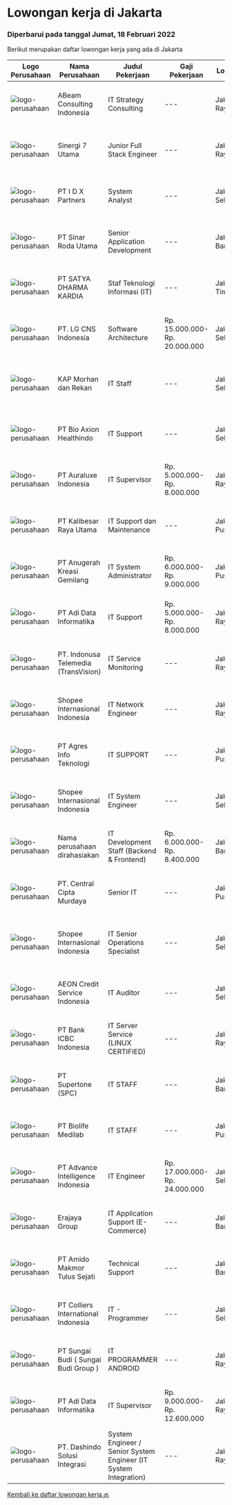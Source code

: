 
  # Lowongan kerja di Jakarta

  ### Diperbarui pada tanggal Jumat, 18 Februari 2022

  Berikut merupakan daftar lowongan kerja yang ada di Jakarta

  |Logo Perusahaan | Nama Perusahaan | Judul Pekerjaan | Gaji Pekerjaan | Lokasi | Deskripsi | Tanggal diunggah | Pranala |
  | -------------- | --------------- | --------------- | --------- | --------- | -------------- | ------- | ----------- |
  |![logo-perusahaan](https://image-service-cdn.seek.com.au/fa2411ba0861c9a3ffdef042743d7a7f8837477a/ee4dce1061f3f616224767ad58cb2fc751b8d2dc)|ABeam Consulting Indonesia|IT Strategy Consulting|---|Jakarta Raya|Project OutlineDeveloping business focused IT strategic plan and Governance program. Expected Task IT Strategy Planning, Roadmap: Support to develop...|Kamis, 17 Februari 2022|https://www.jobstreet.co.id/id/job/it-strategy-consulting-3783839?token=0~b1289f96-e74f-4170-b51c-c658dbab6d9e&sectionRank=1&jobId=jobstreet-id-job-3783839|
|![logo-perusahaan](https://image-service-cdn.seek.com.au/d5c3ce4478568aa8d5ac42738fac1c8115a7ff80/ee4dce1061f3f616224767ad58cb2fc751b8d2dc)|Sinergi 7 Utama|Junior Full Stack Engineer|---|Jakarta Raya|Dibutuhkan talent dengan pendidikan D4/S1/S2 dari Teknik Informatika/Sistem Teknologi/Teknik Komputer/Teknik Elektro/sejenisnya dengan kualifikasi...|Kamis, 17 Februari 2022|https://www.jobstreet.co.id/id/job/junior-full-stack-engineer-3784162?token=0~b1289f96-e74f-4170-b51c-c658dbab6d9e&sectionRank=2&jobId=jobstreet-id-job-3784162|
|![logo-perusahaan](https://image-service-cdn.seek.com.au/75ea0a3e5526b0ad8fca0fbd84e946c11add8a5b/ee4dce1061f3f616224767ad58cb2fc751b8d2dc)|PT I D X Partners|System Analyst|---|Jakarta Selatan|id/x partners provide consulting services that specializes in utilizing data mining solutions combined with an integrated risk management and...|Kamis, 17 Februari 2022|https://www.jobstreet.co.id/id/job/system-analyst-3794074?token=0~b1289f96-e74f-4170-b51c-c658dbab6d9e&sectionRank=3&jobId=jobstreet-id-job-3794074|
|![logo-perusahaan](https://image-service-cdn.seek.com.au/1de6cd4e21c6439462a08537b2c0f1a1d889e013/ee4dce1061f3f616224767ad58cb2fc751b8d2dc)|PT Sinar Roda Utama|Senior Application Development|---|Jakarta Barat|Pendidikan minimal D3-S12.Usia maksimal 35 tahun3.Komunikatif, berkepribadian tangguh, dapat bekerjasama dalam tim, dan mudah beradaptasi4.Penempatan...|Kamis, 17 Februari 2022|https://www.jobstreet.co.id/id/job/senior-application-development-3782727?token=0~b1289f96-e74f-4170-b51c-c658dbab6d9e&sectionRank=4&jobId=jobstreet-id-job-3782727|
|![logo-perusahaan](https://image-service-cdn.seek.com.au/8905f8ac4089e54060187580cca49c2d4f0971ef/ee4dce1061f3f616224767ad58cb2fc751b8d2dc)|PT SATYA DHARMA KARDIA|Staf Teknologi Informasi (IT)|---|Jakarta Timur|Kualifikasi : Penempatan di RS Jantung Jakarta Bersedia bekerja Senin s.d Sabtu Usia maksimal 35 tahun Pendidikan minimal S1 Teknik Komputer/ Teknik...|Selasa, 15 Februari 2022|https://www.jobstreet.co.id/id/job/staf-teknologi-informasi-it-3791345?token=0~b1289f96-e74f-4170-b51c-c658dbab6d9e&sectionRank=5&jobId=jobstreet-id-job-3791345|
|![logo-perusahaan](https://image-service-cdn.seek.com.au/271596d3fd0ecae323456ca4c5497d9962a549d2/ee4dce1061f3f616224767ad58cb2fc751b8d2dc)|PT. LG CNS Indonesia|Software Architecture|Rp. 15.000.000-Rp. 20.000.000|Jakarta Selatan|General Requirements University Degree in Information Technology or Engineering Minimum 10 years working experience in IT field, and in the...|Kamis, 17 Februari 2022|https://www.jobstreet.co.id/id/job/software-architecture-3783441?token=0~b1289f96-e74f-4170-b51c-c658dbab6d9e&sectionRank=6&jobId=jobstreet-id-job-3783441|
|![logo-perusahaan](https://image-service-cdn.seek.com.au/985b02603c4c969889c9d878f8f52e47bfb177a3/ee4dce1061f3f616224767ad58cb2fc751b8d2dc)|KAP Morhan dan Rekan|IT Staff|---|Jakarta Selatan|·     Asset Management·     Daily operation &amp; maintenance·     Troubleshooting Network, Hardware, Software·     Monitoring and Preventive Server...|Kamis, 17 Februari 2022|https://www.jobstreet.co.id/id/job/it-staff-3794587?token=0~b1289f96-e74f-4170-b51c-c658dbab6d9e&sectionRank=7&jobId=jobstreet-id-job-3794587|
|![logo-perusahaan](https://image-service-cdn.seek.com.au/bb58e08830426abf2e0167e9891c65d1dcf5fc2a/ee4dce1061f3f616224767ad58cb2fc751b8d2dc)|PT Bio Axion Healthindo|IT Support|---|Jakarta Selatan|Uraian Tugas : Menyelesaikan troubleshooting yang terjadi Maintenance server Memastikan software, hardware dan network berjalan baik Bertanggung jawab...|Kamis, 17 Februari 2022|https://www.jobstreet.co.id/id/job/it-support-3794695?token=0~b1289f96-e74f-4170-b51c-c658dbab6d9e&sectionRank=8&jobId=jobstreet-id-job-3794695|
|![logo-perusahaan](https://us.123rf.com/450wm/pavelstasevich/pavelstasevich1811/pavelstasevich181101027/112815900-stock-vector-no-image-available-icon-flat-vector.jpg?ver=6)|PT Auraluxe Indonesia|IT Supervisor|Rp. 5.000.000-Rp. 8.000.000|Jakarta Raya|Pendidikan minimal S1 Jurusan Teknik (Teknik Informatika /Sistem Informasi). Berpengalaman dalam menangani sistem IT internal, khususnya di bidang...|Kamis, 17 Februari 2022|https://www.jobstreet.co.id/id/job/it-supervisor-3793842?token=0~b1289f96-e74f-4170-b51c-c658dbab6d9e&sectionRank=9&jobId=jobstreet-id-job-3793842|
|![logo-perusahaan](https://image-service-cdn.seek.com.au/da636037daa66cee6244f1baa507063e85bfdc4f/ee4dce1061f3f616224767ad58cb2fc751b8d2dc)|PT Kalibesar Raya Utama|IT Support dan Maintenance|---|Jakarta Pusat|•   S1 Teknik Informatika / Sistem Informasi•   Umur max 26 tahun.•   Pengalaman kerja minimal 1 tahun di bagian IT•   Mengerjakan tier 1 support and...|Jumat, 18 Februari 2022|https://www.jobstreet.co.id/id/job/it-support-dan-maintenance-3794999?token=0~b1289f96-e74f-4170-b51c-c658dbab6d9e&sectionRank=10&jobId=jobstreet-id-job-3794999|
|![logo-perusahaan](https://us.123rf.com/450wm/pavelstasevich/pavelstasevich1811/pavelstasevich181101027/112815900-stock-vector-no-image-available-icon-flat-vector.jpg?ver=6)|PT Anugerah Kreasi Gemilang|IT System Administrator|Rp. 6.000.000-Rp. 9.000.000|Jakarta Pusat|We are part of startup company that focused on Games Publishing, Intellectual Property Management, and Esports Organization. AKG Games aims to be a...|Kamis, 17 Februari 2022|https://www.jobstreet.co.id/id/job/it-system-administrator-3794535?token=0~b1289f96-e74f-4170-b51c-c658dbab6d9e&sectionRank=11&jobId=jobstreet-id-job-3794535|
|![logo-perusahaan](https://image-service-cdn.seek.com.au/012c6a6301706b2c341b36003217bd61b6d53345/ee4dce1061f3f616224767ad58cb2fc751b8d2dc)|PT Adi Data Informatika|IT Support|Rp. 5.000.000-Rp. 8.000.000|Jakarta Raya|Deskripsi pekerjaan:1) Melakukan deteksi problem dengan metode proaktif atau reaktif problem management;2) Penyusunan root cause analysis dan menyusun...|Rabu, 16 Februari 2022|https://www.jobstreet.co.id/id/job/it-support-3792770?token=0~b1289f96-e74f-4170-b51c-c658dbab6d9e&sectionRank=12&jobId=jobstreet-id-job-3792770|
|![logo-perusahaan](https://image-service-cdn.seek.com.au/1af42899c98c4983881de2fa822909f2e3fc29e4/ee4dce1061f3f616224767ad58cb2fc751b8d2dc)|PT. Indonusa Telemedia (TransVision)|IT Service Monitoring|---|Jakarta Raya|Deskripsi Pekerjaan Menjalankan IT Network Operasional, Planning dan Strategi dengan baik dan penuh tanggung jawab. Menjadi bagian penting dari unit...|Rabu, 16 Februari 2022|https://www.jobstreet.co.id/id/job/it-service-monitoring-3792445?token=0~b1289f96-e74f-4170-b51c-c658dbab6d9e&sectionRank=13&jobId=jobstreet-id-job-3792445|
|![logo-perusahaan](https://image-service-cdn.seek.com.au/fdd388d7c0660b20f42d51ac7a110a26e88e3d6c/ee4dce1061f3f616224767ad58cb2fc751b8d2dc)|Shopee Internasional Indonesia|IT Network Engineer|---|Jakarta Raya|Job Description: Analyze requirements and perform network and system solutions, planning, installation and setup of network and system architecture...|Kamis, 17 Februari 2022|https://www.jobstreet.co.id/id/job/it-network-engineer-3790360?token=0~b1289f96-e74f-4170-b51c-c658dbab6d9e&sectionRank=14&jobId=jobstreet-id-job-3790360|
|![logo-perusahaan](https://image-service-cdn.seek.com.au/54a762ddd666f2b4522792554119a51fd7cfeac4/ee4dce1061f3f616224767ad58cb2fc751b8d2dc)|PT Agres Info Teknologi|IT SUPPORT|---|Jakarta Pusat|Deskripsi Pekerjaan : Menangani berbagai permasalahan teknis perangkat IT sesuai dengan standar dan ketentuan yang berlaku dengan tujuan untuk...|Selasa, 15 Februari 2022|https://www.jobstreet.co.id/id/job/it-support-3790987?token=0~b1289f96-e74f-4170-b51c-c658dbab6d9e&sectionRank=15&jobId=jobstreet-id-job-3790987|
|![logo-perusahaan](https://image-service-cdn.seek.com.au/fdd388d7c0660b20f42d51ac7a110a26e88e3d6c/ee4dce1061f3f616224767ad58cb2fc751b8d2dc)|Shopee Internasional Indonesia|IT System Engineer|---|Jakarta Selatan|Job Description: Analyze requirements and perform system solutions, planning, installation and setup of Corp IT system architecture Produce...|Kamis, 17 Februari 2022|https://www.jobstreet.co.id/id/job/it-system-engineer-3790380?token=0~b1289f96-e74f-4170-b51c-c658dbab6d9e&sectionRank=16&jobId=jobstreet-id-job-3790380|
|![logo-perusahaan](https://us.123rf.com/450wm/pavelstasevich/pavelstasevich1811/pavelstasevich181101027/112815900-stock-vector-no-image-available-icon-flat-vector.jpg?ver=6)|Nama perusahaan dirahasiakan|IT Development Staff (Backend & Frontend)|Rp. 6.000.000-Rp. 8.400.000|Jakarta Barat|Requirements : Degree IT Education Working Experience 2 Years Max. 30 years old Familiarity with JavaScript frameworks Proficient in backend language...|Kamis, 17 Februari 2022|https://www.jobstreet.co.id/id/job/it-development-staff-backend-frontend-3783637?token=0~b1289f96-e74f-4170-b51c-c658dbab6d9e&sectionRank=17&jobId=jobstreet-id-job-3783637|
|![logo-perusahaan](https://image-service-cdn.seek.com.au/eeb66a83615e77e2f0658052312ccd3a7381bee7/ee4dce1061f3f616224767ad58cb2fc751b8d2dc)|PT. Central Cipta Murdaya|Senior IT|---|Jakarta Pusat|Bachelor's Degree, Computer Science/Information Technology or equivalent from reputable university At least 5 years of working experience in the...|Kamis, 17 Februari 2022|https://www.jobstreet.co.id/id/job/senior-it-3793859?token=0~b1289f96-e74f-4170-b51c-c658dbab6d9e&sectionRank=18&jobId=jobstreet-id-job-3793859|
|![logo-perusahaan](https://image-service-cdn.seek.com.au/fdd388d7c0660b20f42d51ac7a110a26e88e3d6c/ee4dce1061f3f616224767ad58cb2fc751b8d2dc)|Shopee Internasional Indonesia|IT Senior Operations Specialist|---|Jakarta Selatan|Job responsibilities: Manage transformational IT service management projects and their related projects such as organizational process improvement and...|Kamis, 17 Februari 2022|https://www.jobstreet.co.id/id/job/it-senior-operations-specialist-3790394?token=0~b1289f96-e74f-4170-b51c-c658dbab6d9e&sectionRank=19&jobId=jobstreet-id-job-3790394|
|![logo-perusahaan](https://image-service-cdn.seek.com.au/30782cbc5442a0eeb8c589f0de706c05acee4a3b/ee4dce1061f3f616224767ad58cb2fc751b8d2dc)|AEON Credit Service Indonesia|IT Auditor|---|Jakarta Selatan|Job Description: Conduct the internal audit for IT Division Manage and liaise with external auditor related with IT matters Conduct ISO 270001:2013...|Kamis, 17 Februari 2022|https://www.jobstreet.co.id/id/job/it-auditor-3784011?token=0~b1289f96-e74f-4170-b51c-c658dbab6d9e&sectionRank=20&jobId=jobstreet-id-job-3784011|
|![logo-perusahaan](https://image-service-cdn.seek.com.au/b7e73bf10d3c21a3783f4dc4dd269ce73c2f49c8/ee4dce1061f3f616224767ad58cb2fc751b8d2dc)|PT Bank ICBC Indonesia|IT Server Service (LINUX CERTIFIED)|---|Jakarta Raya|JOB PURPOSE Ensure the stability and efficient operation of the server &amp; data storage systems that support banks operation. This is achieved by...|Kamis, 17 Februari 2022|https://www.jobstreet.co.id/id/job/it-server-service-linux-certified-3777041?token=0~b1289f96-e74f-4170-b51c-c658dbab6d9e&sectionRank=21&jobId=jobstreet-id-job-3777041|
|![logo-perusahaan](https://image-service-cdn.seek.com.au/649ba6da32fab0ef79d3f5c867bfe75fff27baca/ee4dce1061f3f616224767ad58cb2fc751b8d2dc)|PT Supertone (SPC)|IT STAFF|---|Jakarta Barat|Apakah Anda suka melakukan RISET Hardware Produk teknologi terbaru di Dunia?Inginkah bekerjasama dengan perusahaan teknologi terkemuka seperti Google,...|Rabu, 16 Februari 2022|https://www.jobstreet.co.id/id/job/it-staff-3792950?token=0~b1289f96-e74f-4170-b51c-c658dbab6d9e&sectionRank=22&jobId=jobstreet-id-job-3792950|
|![logo-perusahaan](https://image-service-cdn.seek.com.au/f6d83f0c794dcf29e99f3d693f1cbcc3c50e49e4/ee4dce1061f3f616224767ad58cb2fc751b8d2dc)|PT Biolife Medilab|IT STAFF|---|Jakarta Pusat|Having knowledge about troubleshooting Hardware and Software Max 40 Years Old Installing and Configuring computer Hardware and Software Responsible...|Selasa, 15 Februari 2022|https://www.jobstreet.co.id/id/job/it-staff-3791430?token=0~b1289f96-e74f-4170-b51c-c658dbab6d9e&sectionRank=23&jobId=jobstreet-id-job-3791430|
|![logo-perusahaan](https://image-service-cdn.seek.com.au/47e5eb0d731961b3bf06c3bf2ca71ef041889123/ee4dce1061f3f616224767ad58cb2fc751b8d2dc)|PT Advance Intelligence Indonesia|IT Engineer|Rp. 17.000.000-Rp. 24.000.000|Jakarta Selatan|ADVANCE.AI is a leading AI and big data company in Asia, helping to solve digital transformation, fraud prevention and process automation for...|Kamis, 17 Februari 2022|https://www.jobstreet.co.id/id/job/it-engineer-3794376?token=0~b1289f96-e74f-4170-b51c-c658dbab6d9e&sectionRank=24&jobId=jobstreet-id-job-3794376|
|![logo-perusahaan](https://image-service-cdn.seek.com.au/56d5696feeb56f2ae7f9f5051a939bb3f72043e6/ee4dce1061f3f616224767ad58cb2fc751b8d2dc)|Erajaya Group|IT Application Support (E-Commerce)|---|Jakarta Barat|Provide support day to day E-commerce app operation (Ecommerce part) Provide support day to day POS &amp; surrounding app operation (General Part)...|Rabu, 16 Februari 2022|https://www.jobstreet.co.id/id/job/it-application-support-e-commerce-3792870?token=0~b1289f96-e74f-4170-b51c-c658dbab6d9e&sectionRank=25&jobId=jobstreet-id-job-3792870|
|![logo-perusahaan](https://image-service-cdn.seek.com.au/9bc11204c46dd15567d2708ad8ae886c8dc5a030/ee4dce1061f3f616224767ad58cb2fc751b8d2dc)|PT Amido Makmor Tulus Sejati|Technical Support|---|Jakarta Barat|Kualifikasi: Berusia maksimal 35 tahun Pendidikan D3/51 Teknik Informatika/Elektro/Mekatronika/yang relevan Atitude baik, gesit dan komunikatif...|Kamis, 17 Februari 2022|https://www.jobstreet.co.id/id/job/technical-support-3794645?token=0~b1289f96-e74f-4170-b51c-c658dbab6d9e&sectionRank=26&jobId=jobstreet-id-job-3794645|
|![logo-perusahaan](https://image-service-cdn.seek.com.au/db8f71a690f7e7b06f1c1ac4ac4acb6787262022/ee4dce1061f3f616224767ad58cb2fc751b8d2dc)|PT Colliers International Indonesia|IT - Programmer|---|Jakarta Selatan|Colliers International is a leading real estate professional services and investment management company. With operations in 68 countries, our more...|Kamis, 17 Februari 2022|https://www.jobstreet.co.id/id/job/it-programmer-3784089?token=0~b1289f96-e74f-4170-b51c-c658dbab6d9e&sectionRank=27&jobId=jobstreet-id-job-3784089|
|![logo-perusahaan](https://image-service-cdn.seek.com.au/1515eab9931f76d04ca977d4b66ce693464ddab4/ee4dce1061f3f616224767ad58cb2fc751b8d2dc)|PT Sungai Budi ( Sungai Budi Group )|IT PROGRAMMER ANDROID|---|Jakarta Raya|Deskripsi Pekerjaan: Programmer Web dan Aplikasi Android   Kualifikasi: Lulusan S1 Teknik Informatika/Sistem Informasi Memiliki pengalaman minimal 1-3...|Kamis, 17 Februari 2022|https://www.jobstreet.co.id/id/job/it-programmer-android-3794474?token=0~b1289f96-e74f-4170-b51c-c658dbab6d9e&sectionRank=28&jobId=jobstreet-id-job-3794474|
|![logo-perusahaan](https://image-service-cdn.seek.com.au/012c6a6301706b2c341b36003217bd61b6d53345/ee4dce1061f3f616224767ad58cb2fc751b8d2dc)|PT Adi Data Informatika|IT Supervisor|Rp. 9.000.000-Rp. 12.600.000|Jakarta Raya|Deskripsi pekerjaan:1) Menjadi koordinator dan mengatur pembagian tugas dalam pemenuhan dan penyelesaian pekerjaan.2) Mengkompilasi seluruh laporan...|Rabu, 16 Februari 2022|https://www.jobstreet.co.id/id/job/it-supervisor-3792841?token=0~b1289f96-e74f-4170-b51c-c658dbab6d9e&sectionRank=29&jobId=jobstreet-id-job-3792841|
|![logo-perusahaan](https://image-service-cdn.seek.com.au/f452ffad2dbe954f6447c704e6f465e3b84cd87c/ee4dce1061f3f616224767ad58cb2fc751b8d2dc)|PT. Dashindo Solusi Integrasi|System Engineer / Senior System Engineer (IT System Integration)|---|Jakarta Raya|Responsibilities: Installation and configuration for system Maintenance support and troubleshooting for clients Communicate with hardware and software...|Kamis, 17 Februari 2022|https://www.jobstreet.co.id/id/job/system-engineer-senior-system-engineer-it-system-integration-3794327?token=0~b1289f96-e74f-4170-b51c-c658dbab6d9e&sectionRank=30&jobId=jobstreet-id-job-3794327|


  [Kembali ke daftar lowongan kerja 🔙](../README.md#daftar-lowongan-kerja)
  